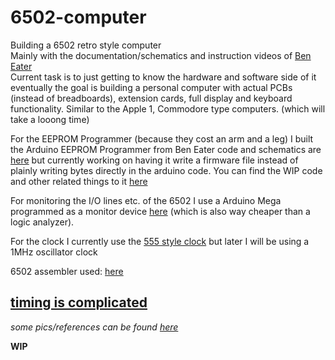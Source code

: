 # 6502-computer  
  
Building a 6502 retro style computer    
Mainly with the documentation/schematics and instruction videos of [Ben Eater](https://www.youtube.com/@BenEater)    
Current task is to just getting to know the hardware and software side of it eventually the goal is building a personal computer with actual PCBs (instead of breadboards), extension cards, full display and keyboard functionality. Similar to the Apple 1, Commodore type computers. (which will take a looong time)      

For the EEPROM Programmer (because they cost an arm and a leg) I built the Arduino EEPROM Programmer from Ben Eater code and schematics are [here](https://github.com/beneater/eeprom-programmer) but currently working on having it write a firmware file instead of plainly writing bytes directly in the arduino code. You can find the WIP code and other related things to it [here](eeprom-programmer/) 
    
For monitoring the I/O lines etc. of the 6502 I use a Arduino Mega programmed as a monitor device [here](6502-monitor/) (which is also way cheaper than a logic analyzer).    

For the clock I currently use the [555 style clock](https://eater.net/schematics/clock.png) but later I will be using a 1MHz oscillator clock     

6502 assembler used: [here](http://www.compilers.de/vasm.html)

[timing is complicated](https://www.youtube.com/watch?v=i_wrxBdXTgM)
---
_some pics/references can be found [here](docs/misc/)_  


**WIP**   

